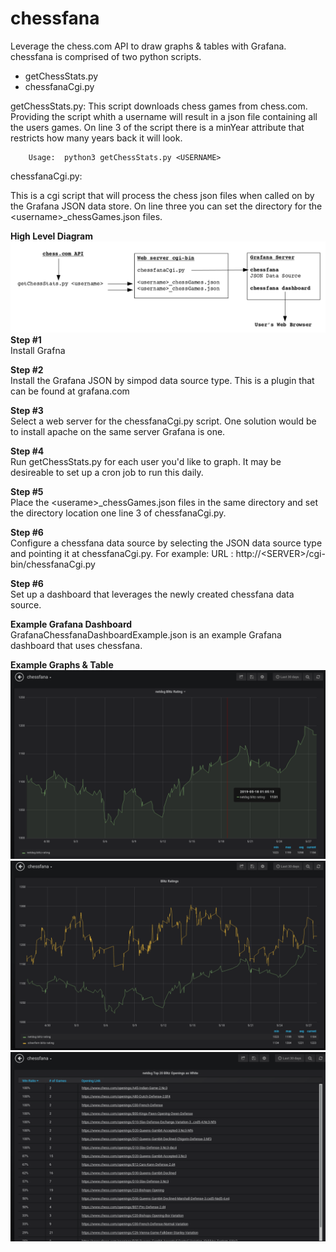 # chessfana
Leverage the chess.com API to draw graphs &amp; tables with Grafana.  chessfana is comprised of two python scripts.

- getChessStats.py<br>
- chessfanaCgi.py

getChessStats.py: This script downloads chess games from chess.com.  Providing the script whith a username will result in a json file containing all the users games.  On line 3 of the script there is a minYear attribute that restricts how many years back it will look.

        Usage:  python3 getChessStats.py <USERNAME>

chessfanaCgi.py:

This is a cgi script that will process the chess json files when called on by the Grafana JSON data store.  On line three you can set the directory for the \<username\>_chessGames.json files.

**High Level Diagram**
![alt tag](https://github.com/netdsg/chessfana/blob/master/chessFanaDiagram.png)
**Step #1**<br>
Install Grafna

**Step #2**<br>
Install the Grafana JSON by simpod data source type.  This is a plugin that can be found at grafana.com

**Step #3**<br>
Select a web server for the chessfanaCgi.py script.  One solution would be to install apache on the same server Grafana is one.  

**Step #4**<br>
Run getChessStats.py for each user you'd like to graph.  It may be desireable to set up a cron job to run this daily.

**Step #5**<br>
Place the \<userame\>_chessGames.json files in the same directory and set the directory location one line 3 of chessfanaCgi.py.

**Step #6**<br>
Configure a chessfana data source by selecting the JSON data source type and pointing it at chessfanaCgi.py.  For example:
URL :  http://\<SERVER\>/cgi-bin/chessfanaCgi.py

**Step #6**<br>
Set up a dashboard that leverages the newly created chessfana data source.

**Example Grafana Dashboard**<br>
GrafanaChessfanaDashboardExample.json is an example Grafana dashboard that uses chessfana.

**Example Graphs & Table**
![alt tag](https://github.com/netdsg/chessfana/blob/master/rating.png)
![alt tag](https://github.com/netdsg/chessfana/blob/master/twoUserGraph.png)
![alt tag](https://github.com/netdsg/chessfana/blob/master/top20.png)
